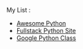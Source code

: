 My List : 

* [Awesome Python](https://github.com/vinta/awesome-python)
* [Fullstack Python Site](https://www.fullstackpython.com)
* [Google Python Class](https://developers.google.com/edu/python/)
